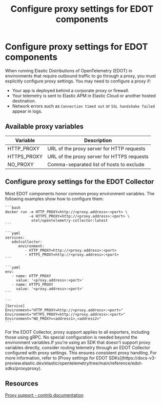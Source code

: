 ﻿---
title: Configure proxy settings for EDOT components
description: Configuration of the EDOT Collector's proxy settings.
url: https://docs-v3-preview.elastic.dev/reference/edot-collector/config/proxy
products:
  - Elastic Agent
  - Elastic Cloud Serverless
  - Elastic Distribution of OpenTelemetry Collector
  - Elastic Observability
---

# Configure proxy settings for EDOT components

When running Elastic Distributions of OpenTelemetry (EDOT) in environments that require outbound traffic to go through a proxy, you must explicitly configure proxy settings.
You may need to configure a proxy if:
- Your app is deployed behind a corporate proxy or firewall.
- Your telemetry is sent to Elastic APM in Elastic Cloud or another hosted destination.
- Network errors such as `Connection timed out` or `SSL handshake failed` appear in logs.


## Available proxy variables


| Variable    | Description                                |
|-------------|--------------------------------------------|
| HTTP_PROXY  | URL of the proxy server for HTTP requests  |
| HTTPS_PROXY | URL of the proxy server for HTTPS requests |
| NO_PROXY    | Comma-separated list of hosts to exclude   |


## Configure proxy settings for the EDOT Collector

Most EDOT components honor common proxy environment variables. The following examples show how to configure them:
<tab-set>

  <tab-item title="Docker run">

    ```bash
    docker run -e HTTP_PROXY=http://<proxy.address>:<port> \
               -e HTTPS_PROXY=http://<proxy.address>:<port> \
    	        otel/opentelemetry-collector:latest
    ```
  </tab-item>

  <tab-item title="Docker compose">

    ```yaml
    services:
       edotcollector:
          environment:
             - HTTP_PROXY=http://<proxy.address>:<port>
             - HTTPS_PROXY=http://<proxy.address>:<port>
    ```
  </tab-item>

  <tab-item title="Kubernetes pod manifest">

    ```yaml
    env:
       - name: HTTP_PROXY
         value: '<proxy.address>:<port>'
       - name: HTTPS_PROXY
         value: '<proxy.address>:<port>'
    ```
  </tab-item>

  <tab-item title="systemmd [Service] unit file">

    ```
    [Service]
    Environment="HTTP_PROXY=http://<proxy.address>:<port>"
    Environment="HTTPS_PROXY=http://<proxy.address>:<port>"
    Environment="NO_PROXY=<address1>,<address2>"
    ```
  </tab-item>
</tab-set>

<note>
  For the EDOT Collector, proxy support applies to all exporters, including those using gRPC. No special configuration is needed beyond the environment variables.If you're using an SDK that doesn't support proxy variables directly, consider routing telemetry through an EDOT Collector configured with proxy settings. This ensures consistent proxy handling. For more information, refer to [Proxy settings for EDOT SDKs](https://docs-v3-preview.elastic.dev/elastic/opentelemetry/tree/main/reference/edot-sdks/proxyproxy).
</note>


## Resources

[Proxy support - contrib documentation](https://opentelemetry.io/docs/collector/configuration/#proxy-support)